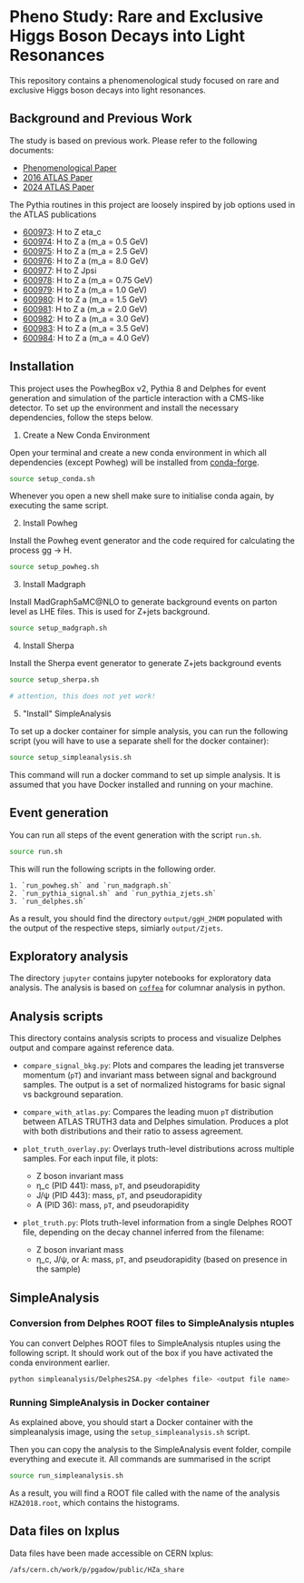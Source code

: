 # Pheno Study: Rare and Exclusive Higgs Boson Decays into Light Resonances

This repository contains a phenomenological study focused on rare and exclusive Higgs boson decays into light resonances. 

## Background and Previous Work

The study is based on previous work. Please refer to the following documents:

- [Phenomenological Paper](https://arxiv.org/pdf/1606.09177)
- [2016 ATLAS Paper](https://arxiv.org/pdf/2004.01678)
- [2024 ATLAS Paper](https://arxiv.org/pdf/2411.16361)


The Pythia routines in this project are loosely inspired by job options used in the ATLAS publications

- [600973](https://gitlab.cern.ch/atlas-physics/pmg/mcjoboptions/-/blob/master/600xxx/600973/mc.PhPy8EG_HZetac.py): H to Z eta_c
- [600974](https://gitlab.cern.ch/atlas-physics/pmg/mcjoboptions/-/blob/master/600xxx/600974/mc.PhPy8EG_HZa_0_5.py):  H to Z a (m_a = 0.5 GeV)
- [600975](https://gitlab.cern.ch/atlas-physics/pmg/mcjoboptions/-/blob/master/600xxx/600975/mc.PhPy8EG_HZa_2_5.py):  H to Z a (m_a = 2.5 GeV)
- [600976](https://gitlab.cern.ch/atlas-physics/pmg/mcjoboptions/-/blob/master/600xxx/600976/mc.PhPy8EG_HZa_8_0.py):  H to Z a (m_a = 8.0 GeV)
- [600977](https://gitlab.cern.ch/atlas-physics/pmg/mcjoboptions/-/blob/master/600xxx/600977/mc.PhPy8EG_HZJpsi.py):  H to Z Jpsi
- [600978](https://gitlab.cern.ch/atlas-physics/pmg/mcjoboptions/-/blob/master/600xxx/600978/mc.PhPy8EG_HZa_0_75.py):  H to Z a (m_a = 0.75 GeV)
- [600979](https://gitlab.cern.ch/atlas-physics/pmg/mcjoboptions/-/blob/master/600xxx/600979/mc.PhPy8EG_HZa_1_0.py):  H to Z a (m_a = 1.0 GeV)
- [600980](https://gitlab.cern.ch/atlas-physics/pmg/mcjoboptions/-/blob/master/600xxx/600980/mc.PhPy8EG_HZa_1_5.py):  H to Z a (m_a = 1.5 GeV)
- [600981](https://gitlab.cern.ch/atlas-physics/pmg/mcjoboptions/-/blob/master/600xxx/600981/mc.PhPy8EG_HZa_2_0.py):  H to Z a (m_a = 2.0 GeV)
- [600982](https://gitlab.cern.ch/atlas-physics/pmg/mcjoboptions/-/blob/master/600xxx/600982/mc.PhPy8EG_HZa_3_0.py):  H to Z a (m_a = 3.0 GeV)
- [600983](https://gitlab.cern.ch/atlas-physics/pmg/mcjoboptions/-/blob/master/600xxx/600983/mc.PhPy8EG_HZa_3_5.py):  H to Z a (m_a = 3.5 GeV)
- [600984](https://gitlab.cern.ch/atlas-physics/pmg/mcjoboptions/-/blob/master/600xxx/600984/mc.PhPy8EG_HZa_4_0.py):  H to Z a (m_a = 4.0 GeV)


## Installation

This project uses the PowhegBox v2, Pythia 8 and Delphes for event generation and simulation of the particle interaction with a CMS-like detector.
To set up the environment and install the necessary dependencies, follow the steps below.

1. Create a New Conda Environment

Open your terminal and create a new conda environment in which all dependencies (except Powheg) will be installed from [conda-forge](https://conda-forge.org).

```bash
source setup_conda.sh
```

Whenever you open a new shell make sure to initialise conda again, by executing the same script.

2. Install Powheg

Install the Powheg event generator and the code required for calculating the process gg -> H.

```bash
source setup_powheg.sh
```

3. Install Madgraph

Install MadGraph5aMC@NLO to generate background events on parton level as LHE files. This is used for Z+jets background.

```bash
source setup_madgraph.sh
```

4. Install Sherpa

Install the Sherpa event generator to generate Z+jets background events

```bash
source setup_sherpa.sh

# attention, this does not yet work!
```

5. "Install" SimpleAnalysis

To set up a docker container for simple analysis, you can run the following script (you will have to use a separate shell for the docker container):

```bash
source setup_simpleanalysis.sh
```

This command will run a docker command to set up simple analysis. It is assumed that you have Docker installed and running on your machine.


## Event generation

You can run all steps of the event generation with the script `run.sh`.

```bash
source run.sh
```

This will run the following scripts in the following order.

    1. `run_powheg.sh` and `run_madgraph.sh`
    2. `run_pythia_signal.sh` and `run_pythia_zjets.sh`
    3. `run_delphes.sh`

As a result, you should find the directory `output/ggH_2HDM` populated with the output of the respective steps, simiarly `output/Zjets`.

## Exploratory analysis

The directory `jupyter` contains jupyter notebooks for exploratory data analysis.
The analysis is based on [`coffea`](https://coffea-hep.readthedocs.io/en/latest/) for columnar analysis in python.

## Analysis scripts

This directory contains analysis scripts to process and visualize Delphes output and compare against reference data.

- `compare_signal_bkg.py`: Plots and compares the leading jet transverse momentum (`pT`) and invariant mass between signal and background samples. The output is a set of normalized histograms for basic signal vs background separation.

- `compare_with_atlas.py`: Compares the leading muon `pT` distribution between ATLAS TRUTH3 data and Delphes simulation. Produces a plot with both distributions and their ratio to assess agreement.

- `plot_truth_overlay.py`: Overlays truth-level distributions across multiple samples. For each input file, it plots:
    - Z boson invariant mass
    - η_c (PID 441): mass, `pT`, and pseudorapidity
    - J/ψ (PID 443): mass, `pT`, and pseudorapidity
    - A (PID 36): mass, `pT`, and pseudorapidity

- `plot_truth.py`: Plots truth-level information from a single Delphes ROOT file, depending on the decay channel inferred from the filename:
    - Z boson invariant mass
    - η_c, J/ψ, or A: mass, `pT`, and pseudorapidity (based on presence in the sample)


## SimpleAnalysis

### Conversion from Delphes ROOT files to SimpleAnalysis ntuples

You can convert Delphes ROOT files to SimpleAnalysis ntuples using the following script. It should work out of the box if you have activated the conda environment earlier.

```bash
python simpleanalysis/Delphes2SA.py <delphes file> <output file name>
```

### Running SimpleAnalysis in Docker container

As explained above, you should start a Docker container with the simpleanalysis image, using the `setup_simpleanalysis.sh` script.

Then you can copy the analysis to the SimpleAnalysis event folder, compile everything and execute it. All commands are summarised in the script

```bash
source run_simpleanalysis.sh
```

As a result, you will find a ROOT file called with the name of the analysis `HZA2018.root`, which contains the histograms.


## Data files on lxplus

Data files have been made accessible on CERN lxplus:

```bash
/afs/cern.ch/work/p/pgadow/public/HZa_share
```
